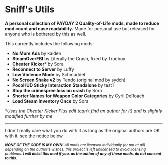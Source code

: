 # Sniff's Utils
**A personal collection of PAYDAY 2 Quality-of-Life mods, made to reduce mod count and ease readability.** Made for personal use but released for anyone who is bothered by this as well.

This currently includes the following mods:
- **No More Ads** by kaiden
- **SteamOverFBI** by Literally the Crash, fixed by Trueboy
- **Cheater Kicker*** by Sora
- **Reconnect to Server** by Luffy
- **Low Violence Mode** by Schmuddel
- **No Screen Shake v2** by Tendo (original mod by sydch)
- **PocoHUD Sticky Interaction Standalone** by test1
- **Stop the crimespree loss on crash** by Sora
- **Shorter Names for Weapon Color Categories** by Cyril DeRoach
- **Load Steam Inventory Once** by Sora

**Uses the Cheater Kicker Plus edit (can't find an author for it) and is slightly modified further by me*

---
I don't really care what you do with it as long as the original authors are OK with it, see the notice below.

<sub>***NONE OF THE CODE IS MY OWN!** All mods are licensed individually (or not at all) depending on the author's wishes, this project is left unlicensed to avoid licensing problems. **I will delist this mod if you, as the author of any of these mods, do not consent to this.***</sub>

